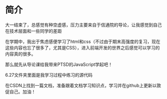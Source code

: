 # 简介

大一结束了，总感觉有种空虚感，压力主要来自于信通院的导论，让我感觉到自己在技术层面和一些同学的差距

在学期中，我出于焦虑感便学习了html和css（不过由于期末高强度的复习，现在这些内容也忘了很多了，尤其是CSS），进入前端开发的世界之后感觉可以学习的内容真的很多。

那么就先从导论课给我带来PTSD的JavaScript学起吧！

6.27文件夹里面是我学习过程中练习的源代码

在CSDN上找到一篇文档，准备跟着文档学习知识点，学习并在github上更新以敦促自己。加油！